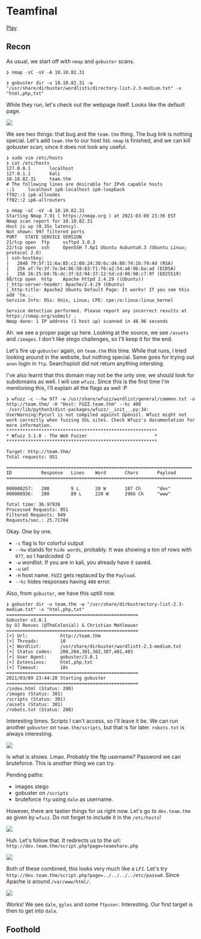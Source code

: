 # Teamfinal

[Play](https://tryhackme.com/room/teamcw)

## Recon

As usual, we start off with `nmap` and `gobuster` scans. 

`❯ nmap -sC -sV -A 10.10.82.31`

`❯ gobuster dir -u 10.10.82.31 -w "/usr/share/dirbuster/wordlists/directory-list-2.3-medium.txt" -x "html,php,txt"`

While they run, let's check out the webpage itself. Looks like the default page.

![](https://i.imgur.com/YFJ7Hhw.png)

We see two things: that bug and the `team.thm` thing. The bug link is nothing special. Let's add `team.thm` to our host list. `nmap` is finished, and we can kill gobuster scan; since it does not look any useful.

```
❯ sudo vim /etc/hosts
❯ cat /etc/hosts
127.0.0.1       localhost
127.0.1.1       kali
10.10.82.31     team.thm
# The following lines are desirable for IPv6 capable hosts
::1     localhost ip6-localhost ip6-loopback
ff02::1 ip6-allnodes
ff02::2 ip6-allrouters
```

```
❯ nmap -sC -sV -A 10.10.82.31
Starting Nmap 7.91 ( https://nmap.org ) at 2021-03-09 23:36 EST
Nmap scan report for 10.10.82.31
Host is up (0.35s latency).
Not shown: 997 filtered ports
PORT   STATE SERVICE VERSION
21/tcp open  ftp     vsftpd 3.0.3
22/tcp open  ssh     OpenSSH 7.6p1 Ubuntu 4ubuntu0.3 (Ubuntu Linux; protocol 2.0)
| ssh-hostkey: 
|   2048 79:5f:11:6a:85:c2:08:24:30:6c:d4:88:74:1b:79:4d (RSA)
|   256 af:7e:3f:7e:b4:86:58:83:f1:f6:a2:54:a6:9b:ba:ad (ECDSA)
|_  256 26:25:b0:7b:dc:3f:b2:94:37:12:5d:cd:06:98:c7:9f (ED25519)
80/tcp open  http    Apache httpd 2.4.29 ((Ubuntu))
|_http-server-header: Apache/2.4.29 (Ubuntu)
|_http-title: Apache2 Ubuntu Default Page: It works! If you see this add 'te...
Service Info: OSs: Unix, Linux; CPE: cpe:/o:linux:linux_kernel

Service detection performed. Please report any incorrect results at https://nmap.org/submit/ .
Nmap done: 1 IP address (1 host up) scanned in 48.96 seconds
```

Ah. we see a proper page up here. Looking at the source, we see `/assets` and `/images`. I don't like stego challenges, so I'll keep it for the end.

Let's fire up `gobuster` again, on `team.thm` this time. While that runs, I tried looking around in the website, but nothing special. Same goes for trying out `anon` login in `ftp`. Searchsploit did not return anything intersting. 

I've also learnt that this domain may not be the only one; we should look for subdomains as well. I will use `wfuzz`. Since this is the first time I'm mentioning this, I'll explain all the flags as well :P

```
❯ wfuzz -c --hw 977 -w /usr/share/wfuzz/wordlist/general/common.txt -u http://team.thm/ -H "Host: FUZZ.team.thm" --hc 400
 /usr/lib/python3/dist-packages/wfuzz/__init__.py:34: UserWarning:Pycurl is not compiled against Openssl. Wfuzz might not work correctly when fuzzing SSL sites. Check Wfuzz's documentation for more information.
********************************************************
* Wfuzz 3.1.0 - The Web Fuzzer                         *
********************************************************

Target: http://team.thm/
Total requests: 951

=====================================================================
ID           Response   Lines    Word       Chars       Payload       
=====================================================================

000000257:   200        9 L      20 W       187 Ch      "dev"         
000000936:   200        89 L     220 W      2966 Ch     "www"         

Total time: 36.97936
Processed Requests: 951
Filtered Requests: 949
Requests/sec.: 25.71704
```

Okay. One by one.

- `-c` flag is for colorful output
- `--hw` stands for `hide words`, probably. It was showing a ton of rows with `977`, so I hardcoded :D
- `-w` wordlist. If you are in kali, you already have it saved.
- `-u` url
- `-H` host name. `FUZZ` gets replaced by the `Payload`.
- `--hc` hides responses having `400` error.

Also, from `gobuster`, we have this uptill now.

```
❯ gobuster dir -u team.thm -w "/usr/share/dirbustrectory-list-2.3-medium.txt" -x "html,php,txt"
=================================================
Gobuster v3.0.1
by OJ Reeves (@TheColonial) & Christian Mehlmauer
=================================================
[+] Url:            http://team.thm
[+] Threads:        10
[+] Wordlist:       /usr/share/dirbuster/wordlistt-2.3-medium.txt
[+] Status codes:   200,204,301,302,307,401,403
[+] User Agent:     gobuster/3.0.1
[+] Extensions:     html,php,txt
[+] Timeout:        10s
=================================================
2021/03/09 23:44:28 Starting gobuster
=================================================
/index.html (Status: 200)
/images (Status: 301)
/scripts (Status: 301)
/assets (Status: 301)
/robots.txt (Status: 200)
```

Interesting times. Scripts I can't access, so i'll leave it be. We can run another `gobuster` on `team.thm/scripts`, but that is for later. `robots.txt` is always interesting.

![](https://i.imgur.com/0u3oCyW.png)

Is what is shows. Lmao. Probably the ftp username? Password we can bruteforce. This is another thing we can try.

Pending paths:
- images stego
- gobuster on `/scripts`
- bruteforce `ftp` using `dale` as username.

However, there are tastier things for us right now. Let's go to `dev.team.thm` as given by `wfuzz`. Do not forget to include it in the `/etc/hosts`!

![](https://i.imgur.com/L0mKUUj.png)

Huh. Let's follow that. It redirects us to the url: `http://dev.team.thm/script.php?page=teamshare.php`

![](https://i.imgur.com/wnQJ8Ns.png)


Both of these combined, this looks very much like a `LFI`. Let's try `http://dev.team.thm/script.php?page=../../../../etc/passwd`. Since Apache is around `/var/www/html/`.

![](https://i.imgur.com/AAdqDXG.png)


Works! We see `dale`, `gyles` and some `ftpuser`. Interesting. Our first target is then to get into `dale`.

## Foothold

